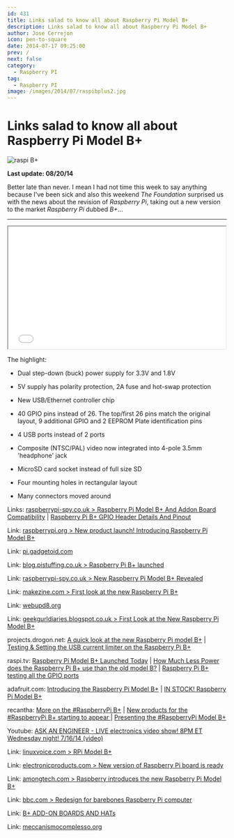 ```yaml
---
id: 431
title: Links salad to know all about Raspberry Pi Model B+
description: Links salad to know all about Raspberry Pi Model B+
author: Jose Cerrejon
icon: pen-to-square
date: 2014-07-17 09:25:00
prev: /
next: false
category:
  - Raspberry PI
tag:
  - Raspberry PI
image: /images/2014/07/raspibplus2.jpg
---
```


# Links salad to know all about Raspberry Pi Model B+

![raspi B+](/images/2014/07/raspibplus2.jpg)

**Last update: 08/20/14**

Better late than never. I mean I had not time this week to say anything because I've been sick and also this weekend *The Foundation* surprised us with the news about the revision of *Raspberry Pi*, taking out a new version to the market *Raspberry Pi* dubbed *B+*...

- - -
<iframe src="//player.vimeo.com/video/100672311" width="500" height="281" webkitallowfullscreen mozallowfullscreen allowfullscreen></iframe>

The highlight:

* Dual step-down (buck) power supply for 3.3V and 1.8V

* 5V supply has polarity protection, 2A fuse and hot-swap protection

* New USB/Ethernet controller chip

* 40 GPIO pins instead of 26. The top/first 26 pins match the original layout, 9 additional GPIO and 2 EEPROM Plate identification pins

* 4 USB ports instead of 2 ports

* Composite (NTSC/PAL) video now integrated into 4-pole 3.5mm 'headphone' jack

* MicroSD card socket instead of full size SD

* Four mounting holes in rectangular layout

* Many connectors moved around

Links: [raspberrypi-spy.co.uk > Raspberry Pi Model B+ And Addon Board Compatibility](http://www.raspberrypi-spy.co.uk/2014/07/raspberry-pi-model-b-and-addon-board-compatibility/) | [Raspberry Pi B+ GPIO Header Details And Pinout](http://www.raspberrypi-spy.co.uk/2014/07/raspberry-pi-b-gpio-header-details-and-pinout/)

Link: [raspberrypi.org > New product launch! Introducing Raspberry Pi Model B+](http://www.raspberrypi.org/blog/#introducing-raspberry-pi-model-b-plus)

Link: [pi.gadgetoid.com](http://pi.gadgetoid.com/pinout)

Link: [blog.pistuffing.co.uk > Raspberry Pi B+ launched](http://blog.pistuffing.co.uk/?p=3625)

Link: [raspberrypi-spy.co.uk > New Raspberry Pi Model B+ Revealed](http://www.raspberrypi-spy.co.uk/2014/07/new-raspberry-pi-model-b-revealed/)

Link: [makezine.com > First look at the new Raspberry Pi B+](http://makezine.com/2014/07/14/first-look-at-the-new-raspberry-pi-b/)

Link: [webupd8.org](http://www.webupd8.org/2014/07/raspberry-pi-model-b-launched-with-4.html)

Link: [geekgurldiaries.blogspot.co.uk > First Look at the New Raspberry Pi Model B+](http://geekgurldiaries.blogspot.co.uk/2014/07/first-look-at-new-raspberry-pi-model-b.html)

projects.drogon.net: [A quick look at the new Raspberry Pi model B+](https://projects.drogon.net/a-quick-look-at-the-new-raspberry-pi-model-b/) | [Testing & Setting the USB current limiter on the Raspberry Pi B+](https://projects.drogon.net/testing-setting-the-usb-current-limiter-on-the-raspberry-pi-b/)

raspi.tv: [Raspberry Pi Model B+ Launched Today](http://raspi.tv/2014/raspberry-pi-model-b-launched-today) | [How Much Less Power does the Raspberry Pi B+ use than the old model B?](http://raspi.tv/2014/how-much-less-power-does-the-raspberry-pi-b-use-than-the-old-model-b) | [Raspberry Pi B+ testing all the GPIO ports](http://raspi.tv/2014/raspberry-pi-b-testing-all-the-gpio-ports)

adafruit.com: [Introducing the Raspberry Pi Model B+](https://learn.adafruit.com/introducing-the-raspberry-pi-model-b-plus-plus-differences-vs-model-b?view=all) | [IN STOCK! Raspberry Pi Model B+](http://www.adafruit.com/blog/2014/07/14/in-stock-raspberry-pi-model-b/)

recantha: [More on the #RaspberryPi B+](http://www.recantha.co.uk/blog/?p=10360) | [New products for the #RaspberryPi B+ starting to appear ](http://www.recantha.co.uk/blog/?p=10366) | [Presenting the #RaspberryPi Model B+](http://www.recantha.co.uk/blog/?p=10323)

Youtube: [ASK AN ENGINEER - LIVE electronics video show! 8PM ET Wednesday night! 7/16/14 (video) ](https://www.youtube.com/watch?v=L2v_HMUZ36g)

Link: [linuxvoice.com > RPi Model B+](http://www.linuxvoice.com/raspberry-pi-model-b/)

Link: [electronicproducts.com > New version of Raspberry Pi board is ready ](http://www.electronicproducts.com/Board_Level_Products/Single_Board_Computer/New_version_of_Raspberry_Pi_board_is_ready.aspx)

Link: [amongtech.com > Raspberry introduces the new Raspberry Pi Model B+](http://www.amongtech.com/raspberry-introduces-the-new-raspberry-pi-model-b/)

Link: [bbc.com > Redesign for barebones Raspberry Pi computer](http://www.bbc.com/news/technology-28263659)

Link: [B+ ADD-ON BOARDS AND HATs](https://github.com/raspberrypi/hats)

Link: [meccanismocomplesso.org](http://www.meccanismocomplesso.org/en/raspberry-pi-model-bplus/)